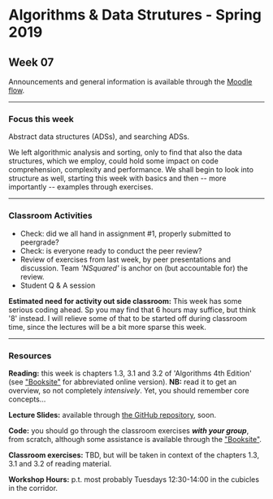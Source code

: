 # Algorithms & Data Strutures - Spring 2019

## Week 07

Announcements and general information is available through the [Moodle flow](https://cphbusiness.mrooms.net/course/view.php?id=3150). 

-----------------

### Focus this week
Abstract data structures (ADSs), and searching ADSs. 

We left algorithmic analysis and sorting, only to find that also the data structures, which we employ, could hold some impact on code comprehension, complexity and performance. We shall begin to look into structure as well, starting this week with basics and then -- more importantly -- examples through exercises.

-----------------

### Classroom Activities 

- Check: did we all hand in assignment #1, properly submitted to peergrade? 
- Check: is everyone ready to conduct the peer review?
- Review of exercises from last week, by peer presentations and discussion. Team _'NSquared'_ is anchor on (but accountable for) the review.
- Student Q & A session

**Estimated need for activity out side classroom:** This week has some serious coding ahead. Sp you may find that 6 hours may suffice, but think '8' instead. I will relieve some of that to be started off during classroom time, since the lectures will be a bit more sparse this week.

-----------------
### Resources

**Reading:** this week is chapters 1.3, 3.1 and 3.2 of 'Algorithms 4th Edition' (see ["Booksite"](https://algs4.cs.princeton.edu/home/) for abbreviated online version). **NB:** read it to get an overview, so not completely _intensively_. Yet, you should remember core concepts...

**Lecture Slides:** available through [the GitHub repository](https://github.com/datsoftlyngby/soft2019spring-algorithms/blob/master/Weeklies/Week_07/Slides/03%20Searching%20Lists.pdf), soon.

**Code:** you should go through the classroom exercises _**with your group**_, from scratch, although some assistance is available through the ["Booksite"](https://algs4.cs.princeton.edu/home/).

**Classroom exercises:** TBD, but will be taken in context of the chapters 1.3, 3.1 and 3.2 of reading material.

**Workshop Hours:** p.t. most probably Tuesdays 12:30-14:00 in the cubicles in the corridor.
